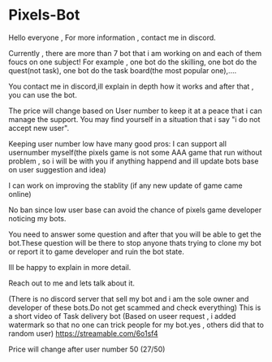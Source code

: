 # Pixels-Bot
Hello everyone , For more information , contact me in discord.

Currently , there are more than 7 bot that i am working on and each of them foucs on one subject!
For example , one bot do the skilling, one bot do the quest(not task), one bot do the task board(the most popular one),....


You contact me in discord,ill explain in depth how it works and after that , you can use the bot.

The price will change based on User number to keep it at a peace that i can manage the support.
You may find yourself in a situation that i say "i do not accept new user".

Keeping user number low have many good pros:
I can support all usernumber myself(the pixels game is not some AAA game that run without problem , so i will be with you if anything happend and ill update bots base on user suggestion and idea)

I can work on improving the stablity (if any new update of game came online)

No ban since low user base can avoid the chance of pixels game developer noticing my bots.


You need to answer some question and after that you will be able to get the bot.These question will be there to stop anyone thats trying to clone my bot or report it to game developer and ruin the bot state.


Ill be happy to explain in more detail.

Reach out to me and lets talk about it.

(There is no discord server that sell my bot and i am the sole owner and developer of these bots.Do not get scammed and check everything)
This is a short video of Task delivery bot
(Based on useer request , i added watermark so that no one can trick people for my bot.yes , others did that to random user)
https://streamable.com/6o1sf4

Price will change after user number 50 (27/50)
